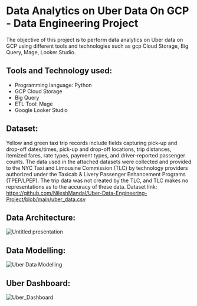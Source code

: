 # Data Analytics on Uber Data On GCP - Data Engineering Project
The objective of this project is to perform data analytics on Uber data on GCP using different tools and technologies such as gcp Cloud Storage, Big Query, Mage, Looker Studio.

## Tools and Technology used:
- Programming language: Python
- GCP Cloud Storage
- Big Query
- ETL Tool: Mage
- Google Looker Studio

## Dataset:
Yellow and green taxi trip records include fields capturing pick-up and drop-off dates/times, pick-up and drop-off locations, trip distances, itemized fares, rate types, payment types, and driver-reported passenger counts. The data used in the attached datasets were collected and provided to the NYC Taxi and Limousine Commission (TLC) by technology providers authorized under the Taxicab & Livery Passenger Enhancement Programs (TPEP/LPEP). The trip data was not created by the TLC, and TLC makes no representations as to the accuracy of these data.
Dataset link: https://github.com/NileshMandal/Uber-Data-Engineering-Project/blob/main/uber_data.csv

## Data Architecture:
![Untitled presentation](https://github.com/NileshMandal/Uber-Data-Engineering-Project/assets/68818014/b5b74e58-7312-4b0c-9b9f-5619439c2fef)

## Data Modelling:
![Uber Data Modelling](https://github.com/NileshMandal/Uber-Data-Engineering-Project/assets/68818014/79685bc6-59b8-4d3f-95a6-f1a5304c4311)

## Uber Dashboard:
![Uber_Dashboard](https://github.com/NileshMandal/Uber-Data-Engineering-Project/assets/68818014/569ba0f5-523d-42ef-9da9-36afb52fd3fa)
